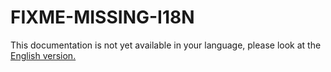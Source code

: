 # FIXME-MISSING-I18N

This documentation is not yet available in your language, please look at the [English version.](../../../EN/development/linshare-ui-admin/how-to-add-new-audit-entry.md)